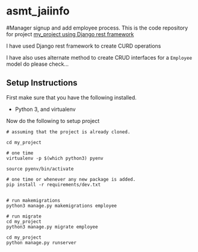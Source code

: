 # asmt_jaiinfo

#Manager signup and add employee process.
This is the code repository for project [my_project using Django rest framework](https://github.com/vishwa7p/mb_full_stack.git)

I have used Django rest framework to create CURD operations

I have also uses alternate method to create CRUD interfaces for a `Employee` model do please check...


## Setup Instructions

First make sure that you have the following installed.

* Python 3, and virtualenv

Now do the following to setup project

```
# assuming that the project is already cloned.

cd my_project

# one time
virtualenv -p $(which python3) pyenv

source pyenv/bin/activate

# one time or whenever any new package is added.
pip install -r requirements/dev.txt


# run makemigrations
python3 manage.py makemigrations employee

# run migrate
cd my_project
python3 manage.py migrate employee

```


```
cd my_project
python manage.py runserver
```


